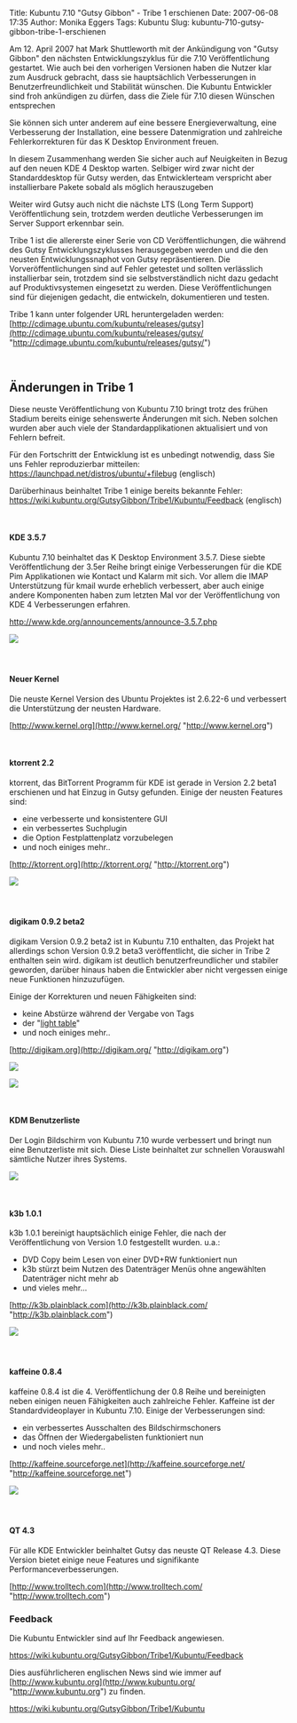 Title: Kubuntu 7.10 "Gutsy Gibbon" - Tribe 1 erschienen
Date: 2007-06-08 17:35
Author: Monika Eggers
Tags: Kubuntu
Slug: kubuntu-710-gutsy-gibbon-tribe-1-erschienen

Am 12. April 2007 hat Mark Shuttleworth mit der Ankündigung von "Gutsy
Gibbon" den nächsten Entwicklungszyklus für die 7.10 Veröffentlichung
gestartet. Wie auch bei den vorherigen Versionen haben die Nutzer klar
zum Ausdruck gebracht, dass sie hauptsächlich Verbesserungen in
Benutzerfreundlichkeit und Stabilität wünschen. Die Kubuntu Entwickler
sind froh ankündigen zu dürfen, dass die Ziele für 7.10 diesen Wünschen
entsprechen


Sie können sich unter anderem auf eine bessere Energieverwaltung, eine
Verbesserung der Installation, eine bessere Datenmigration und
zahlreiche Fehlerkorrekturen für das K Desktop Environment freuen.


<!--break--><!--break-->

In diesem Zusammenhang werden Sie sicher auch auf Neuigkeiten in Bezug
auf den neuen KDE 4 Desktop warten. Selbiger wird zwar nicht der
Standarddesktop für Gutsy werden, das Entwicklerteam verspricht aber
installierbare Pakete sobald als möglich herauszugeben


Weiter wird Gutsy auch nicht die nächste LTS (Long Term Support)
Veröffentlichung sein, trotzdem werden deutliche Verbesserungen im
Server Support erkennbar sein.


Tribe 1 ist die allererste einer Serie von CD Veröffentlichungen, die
während des Gutsy Entwicklungszyklusses herausgegeben werden und die den
neusten Entwicklungssnaphot von Gutsy repräsentieren. Die
Vorveröffentlichungen sind auf Fehler getestet und sollten verlässlich
installierbar sein, trotzdem sind sie selbstverständlich nicht dazu
gedacht auf Produktivsystemen eingesetzt zu werden. Diese
Veröffentlichungen sind für diejenigen gedacht, die entwickeln,
dokumentieren und testen.


Tribe 1 kann unter folgender URL heruntergeladen werden:
[http://cdimage.ubuntu.com/kubuntu/releases/gutsy](http://cdimage.ubuntu.com/kubuntu/releases/gutsy/ "http://cdimage.ubuntu.com/kubuntu/releases/gutsy/")


 


Änderungen in Tribe 1
--------------------------------------


Diese neuste Veröffentlichung von Kubuntu 7.10 bringt trotz des frühen
Stadium bereits einige sehenswerte Änderungen mit sich. Neben solchen
wurden aber auch viele der Standardapplikationen aktualisiert und von
Fehlern befreit.


Für den Fortschritt der Entwicklung ist es unbedingt notwendig, dass Sie
uns Fehler reproduzierbar mitteilen:
<https://launchpad.net/distros/ubuntu/+filebug> (englisch)


Darüberhinaus beinhaltet Tribe 1 einige bereits bekannte Fehler:
<https://wiki.kubuntu.org/GutsyGibbon/Tribe1/Kubuntu/Feedback>
(englisch)


 


#### KDE 3.5.7


Kubuntu 7.10 beinhaltet das K Desktop Environment 3.5.7. Diese siebte
Veröffentlichung der 3.5er Reihe bringt einige Verbesserungen für die
KDE Pim Applikationen wie Kontact und Kalarm mit sich. Vor allem die
IMAP Unterstützung für kmail wurde erheblich verbessert, aber auch
einige andere Komponenten haben zum letzten Mal vor der Veröffentlichung
von KDE 4 Verbesserungen erfahren.


<http://www.kde.org/announcements/announce-3.5.7.php>


<a href="http://www.kde.org/announcements/announce-3.5.7.php" class="external free" title="http://www.kde.org/announcements/announce-3.5.7.php" rel="nofollow">  

</a>  

[![](http://www.kubuntu-de.org/files/gutsy_tribe1/desktop.png)](http://www.kubuntu-de.org/files/gutsy_tribe1/desktop.png)


#### 


 


#### Neuer Kernel


Die neuste Kernel Version des Ubuntu Projektes ist 2.6.22-6 und
verbessert die Unterstützung der neusten Hardware.


[http://www.kernel.org](http://www.kernel.org/ "http://www.kernel.org")


 


#### ktorrent 2.2


ktorrent, das BitTorrent Programm für KDE ist gerade in Version 2.2
beta1 erschienen und hat Einzug in Gutsy gefunden. Einige der neusten
Features sind:


-   eine verbesserte und konsistentere GUI
-   ein verbessertes Suchplugin
-   die Option Festplattenplatz vorzubelegen
-   und noch einiges mehr..


[http://ktorrent.org](http://ktorrent.org/ "http://ktorrent.org")


<a href="http://ktorrent.org/" class="external free" title="http://ktorrent.org" rel="nofollow">  

</a>[![](http://www.kubuntu-de.org/files/gutsy_tribe1/ktorrent.png)](http://www.kubuntu-de.org/files/gutsy_tribe1/ktorrent.png)


#### 


#### 


 


#### digikam 0.9.2 beta2


digikam Version 0.9.2 beta2 ist in Kubuntu 7.10 enthalten, das Projekt
hat allerdings schon Version 0.9.2 beta3 veröffentlicht, die sicher in
Tribe 2 enthalten sein wird. digikam ist deutlich benutzerfreundlicher
und stabiler geworden, darüber hinaus haben die Entwickler aber nicht
vergessen einige neue Funktionen hinzuzufügen.


Einige der Korrekturen und neuen Fähigkeiten sind:


-   keine Abstürze während der Vergabe von Tags
-   der "[light
    table](http://digikam3rdparty.free.fr/Screenshots/lighttable_v8.png "http://digikam3rdparty.free.fr/Screenshots/lighttable_v8.png")"
-   und noch einiges mehr..


[http://digikam.org](http://digikam.org/ "http://digikam.org")


[![](http://www.kubuntu-de.org/files/gutsy_tribe1/digikam1.png)](http://www.kubuntu-de.org/files/gutsy_tribe1/digikam1.png)


[![](http://www.kubuntu-de.org/files/gutsy_tribe1/digikam2.png)](http://www.kubuntu-de.org/files/gutsy_tribe1/digikam2.png)


 


#### KDM Benutzerliste


Der Login Bildschirm von Kubuntu 7.10 wurde verbessert und bringt nun
eine Benutzerliste mit sich. Diese Liste beinhaltet zur schnellen
Vorauswahl sämtliche Nutzer ihres Systems.


[![](http://www.kubuntu-de.org/files/gutsy_tribe1/kdm.png)](http://www.kubuntu-de.org/files/gutsy_tribe1/kdm.png)


 


#### k3b 1.0.1


k3b 1.0.1 bereinigt hauptsächlich einige Fehler, die nach der
Veröffentlichung von Version 1.0 festgestellt wurden. u.a.:


-   DVD Copy beim Lesen von einer DVD+RW funktioniert nun
-   k3b stürzt beim Nutzen des Datenträger Menüs ohne angewählten
    Datenträger nicht mehr ab
-   und vieles mehr...


[http://k3b.plainblack.com](http://k3b.plainblack.com/ "http://k3b.plainblack.com")


<a href="http://k3b.plainblack.com/" class="external free" title="http://k3b.plainblack.com" rel="nofollow">  

</a>


[![](http://www.kubuntu-de.org/files/gutsy_tribe1/k3b.png)](http://www.kubuntu-de.org/files/gutsy_tribe1/k3b.png)


#### 


#### 


 


#### kaffeine 0.8.4


kaffeine 0.8.4 ist die 4. Veröffentlichung der 0.8 Reihe und bereinigten
neben einigen neuen Fähigkeiten auch zahlreiche Fehler. Kaffeine ist der
Standardvideoplayer in Kubuntu 7.10. Einige der Verbesserungen sind:


-   ein verbessertes Ausschalten des Bildschirmschoners
-   das Öffnen der Wiedergabelisten funktioniert nun
-   und noch vieles mehr..


[http://kaffeine.sourceforge.net](http://kaffeine.sourceforge.net/ "http://kaffeine.sourceforge.net")


<a href="http://kaffeine.sourceforge.net/" class="external free" title="http://kaffeine.sourceforge.net" rel="nofollow">  

</a>[![](http://www.kubuntu-de.org/files/gutsy_tribe1/kaffeine.png)](http://www.kubuntu-de.org/files/gutsy_tribe1/kaffeine.png)


#### 


#### 


 


#### QT 4.3


Für alle KDE Entwickler beinhaltet Gutsy das neuste QT Release 4.3.
Diese Version bietet einige neue Features und signifikante
Performanceverbesserungen.


[http://www.trolltech.com](http://www.trolltech.com/ "http://www.trolltech.com")


<a href="http://www.trolltech.com/" class="external free" title="http://www.trolltech.com" rel="nofollow">  

</a>


### Feedback


Die Kubuntu Entwickler sind auf Ihr Feedback angewiesen.


<https://wiki.kubuntu.org/GutsyGibbon/Tribe1/Kubuntu/Feedback>


Dies ausführlicheren englischen News sind wie immer auf
[http://www.kubuntu.org](http://www.kubuntu.org/ "http://www.kubuntu.org") zu finden.


<https://wiki.kubuntu.org/GutsyGibbon/Tribe1/Kubuntu>


<!-- end content --><!-- end content -->
